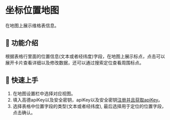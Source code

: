 # 坐标位置地图
在地图上展示维格表信息。

## 🎨 功能介绍
根据表格行里面的位置信息(文本或者经纬度)字段，在地图上展示标点，点击可以展开卡片查看详细以及修改数据，还可以通过搜索定位查看周围标点。

## 🚀 快速上手
1. 在地图设置栏中选择对应视图。
2. 填入高德apiKey以及安全密钥，apiKey以及安全密钥[注册并且获取apiKey](https://lbs.amap.com/api/jsapi-v2/guide/abc/prepare)。
3. 选择表格中位置字段的类型(文本或者经纬度), 最后选择用于定位的位置字段，点击确认。